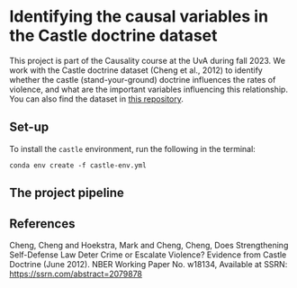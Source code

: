 # Identifying the causal variables in the Castle doctrine dataset

This project is part of the Causality course at the UvA during fall 2023. We work with the Castle doctrine dataset (Cheng et al., 2012) to identify whether the castle (stand-your-ground) doctrine influences the rates of violence, and what are the important variables influencing this relationship. You can also find the dataset in [this repository](https://github.com/NickCH-K/causaldata/tree/main/Python/causaldata/castle).

## Set-up
To install the `castle` environment, run the following in the terminal:

```
conda env create -f castle-env.yml
```

## The project pipeline



## References
Cheng, Cheng and Hoekstra, Mark and Cheng, Cheng, Does Strengthening Self-Defense Law Deter Crime or Escalate Violence? Evidence from Castle Doctrine (June 2012). NBER Working Paper No. w18134, Available at SSRN: https://ssrn.com/abstract=2079878
